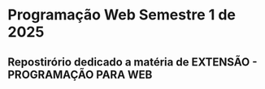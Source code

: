 # Programação Web Semestre 1 de 2025
## Repostirório dedicado a matéria de EXTENSÃO - PROGRAMAÇÃO PARA WEB